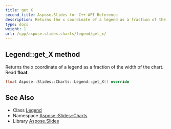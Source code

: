 ```yaml
---
title: get_X
second_title: Aspose.Slides for C++ API Reference
description: Returns the x coordinate of a legend as a fraction of the width of the chart. Read float.
type: docs
weight: 1
url: /cpp/aspose.slides.charts/legend/get_x/
---
```

## Legend::get_X method


Returns the x coordinate of a legend as a fraction of the width of the chart. Read **float**.

```cpp
float Aspose::Slides::Charts::Legend::get_X() override
```

## See Also

* Class [Legend](../)
* Namespace [Aspose::Slides::Charts](../../)
* Library [Aspose.Slides](../../../)
